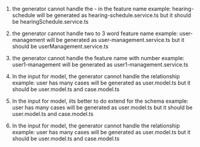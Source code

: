 1. the generator cannot handle the - in the feature name
    example: hearing-schedule
    will be generated as hearing-schedule.service.ts
    but it should be hearingSchedule.service.ts

2. the generator cannot handle two to 3 word feature name
    example: user-management
    will be generated as user-management.service.ts
    but it should be userManagement.service.ts

3. the generator cannot handle the feature name with number
    example: user1-management
    will be generated as user1-management.service.ts

4. In the input for model, the generator cannot handle the relationship
    example: user has many cases
    will be generated as user.model.ts
    but it should be user.model.ts and case.model.ts

5. In the input for model, iits better to do extend for the schema
    example: user has many cases
    will be generated as user.model.ts
    but it should be user.model.ts and case.model.ts

6. In the input for model, the generator cannot handle the relationship
    example: user has many cases
    will be generated as user.model.ts
    but it should be user.model.ts and case.model.ts
